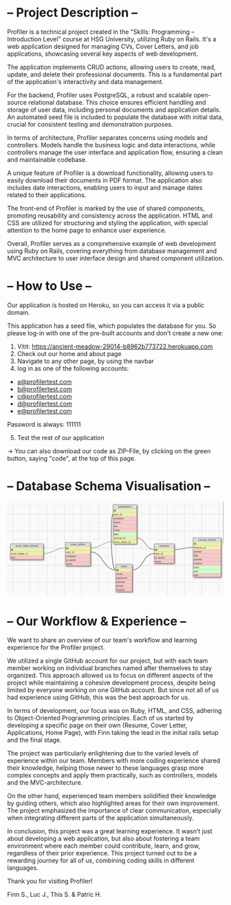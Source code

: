 <h1>– Project Description –</h1>

Profiler is a technical project created in the "Skills: Programming – Introduction Level" course at HSG University, utilizing Ruby on Rails. It's a web application designed for managing CVs, Cover Letters, and job applications, showcasing several key aspects of web development.

The application implements CRUD actions, allowing users to create, read, update, and delete their professional documents. This is a fundamental part of the application's interactivity and data management.

For the backend, Profiler uses PostgreSQL, a robust and scalable open-source relational database. This choice ensures efficient handling and storage of user data, including personal documents and application details. An automated seed file is included to populate the database with initial data, crucial for consistent testing and demonstration purposes.

In terms of architecture, Profiler separates concerns using models and controllers. Models handle the business logic and data interactions, while controllers manage the user interface and application flow, ensuring a clean and maintainable codebase.

A unique feature of Profiler is a download functionality, allowing users to easily download their documents in PDF format. The application also includes date interactions, enabling users to input and manage dates related to their applications.

The front-end of Profiler is marked by the use of shared components, promoting reusability and consistency across the application. HTML and CSS are utilized for structuring and styling the application, with special attention to the home page to enhance user experience.

Overall, Profiler serves as a comprehensive example of web development using Ruby on Rails, covering everything from database management and MVC architecture to user interface design and shared component utilization.


<h1>– How to Use –</h1>

Our application is hosted on Heroku, so you can access it via a public domain.

This application has a seed file, which populates the database for you. So please log-in with one of the pre-built accounts and don't create a new one:

1. Vitit: https://ancient-meadow-29014-b8962b773722.herokuapp.com
2. Check out our home and about page
3. Navigate to any other page, by using the navbar
4. log in as one of the following accounts:

- a@profilertest.com
- b@profilertest.com
- c@profilertest.com
- d@profilertest.com
- e@profilertest.com

Password is always: 111111

5. Test the rest of our application


-> You can also download our code as ZIP-File, by clicking on the green button, saying "code", at the top of this page.


<h1>– Database Schema Visualisation –</h1>

![Alt text](image.png)


<h1>– Our Workflow & Experience –</h1>

We want to share an overview of our team's workflow and learning experience for the Profiler project.

We utilized a single GitHub account for our project, but with each team member working on individual branches named after themselves to stay organized. This approach allowed us to focus on different aspects of the project while maintaining a cohesive development process, despite being limited by everyone working on one GitHub account. But since not all of us had experience using GitHub, this was the best approach for us.

In terms of development, our focus was on Ruby, HTML, and CSS, adhering to Object-Oriented Programming principles. Each of us started by developing a specific page on their own (Resume, Cover Letter, Applications, Home Page), with Finn taking the lead in the initial rails setup and the final stage.

The project was particularly enlightening due to the varied levels of experience within our team. Members with more coding experience shared their knowledge, helping those newer to these languages grasp more complex concepts and apply them practically, such as controllers, models and the MVC-architecture.

On the other hand, experienced team members solidified their knowledge by guiding others, which also highlighted areas for their own improvement. The project emphasized the importance of clear communication, especially when integrating different parts of the application simultaneously.

In conclusion, this project was a great learning experience. It wasn't just about developing a web application, but also about fostering a team environment where each member could contribute, learn, and grow, regardless of their prior experience. This project turned out to be a rewarding journey for all of us, combining coding skills in different languages.


Thank you for visiting Profiler!

Finn S., Luc J., This S. & Patric H.

